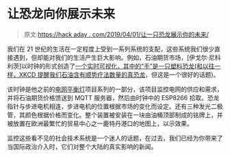 # 让恐龙向你展示未来

> 原文:[https://hack aday . com/2019/04/01/让一只恐龙展示你的未来/](https://hackaday.com/2019/04/01/let-a-dinosaur-show-you-the-future/)

我们在 21 世纪的生活在一定程度上受到一系列系统的支配，这些系统我们很少直接遇到，但却能对我们的生活产生巨大影响。例如，石油期货市场，[伊戈尔·尼科利茨]以时钟的形式创造了[一个实时可视化，其中的“手”是一只塑料恐龙(和以往一样，XKCD 提醒我们石油含有](https://complexevo.org/Oil%20futures%20clock.html)[顺势疗法数量的真恐龙](https://what-if.xkcd.com/101/)，但这是一个很好的话题)。

该时钟是他之前的[电网平衡灯](https://complexevo.org/See%20the%20balance%20of%20the%20high-voltage%20grid!.html)项目系列的一部分，该项目监控电网的供应和需求，并将石油期货价格馈送到 MQTT 服务器，然后由时钟中的 ESP8266 拾取。恐龙指针与步进电机相连，步进电机的位置根据市场的变化而设定。还有三种发光二极管，其颜色根据价格而变化。整个装置被安装在一块由油桶顶部制成的铭牌上，并被放置在欧洲最繁忙的贸易中心之一鹿特丹港口的地图上，以示效果。

监控这些看不见的社会技术系统是一个迷人的话题，在过去，我们已经为你带来了当国际政治介入时，它们对整个大陆的真实影响的新闻。